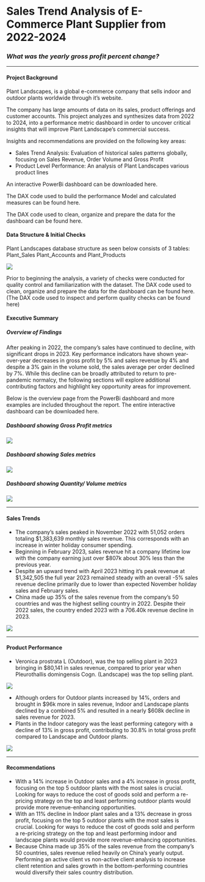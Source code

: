 # Sales Trend Analysis of E-Commerce Plant Supplier from 2022-2024 

### _What was the yearly gross profit percent change?_
---

#### Project Background
Plant Landscapes, is a global e-commerce company that sells indoor and outdoor plants worldwide through it’s website.

The company has large amounts of data on its sales, product offerings and customer accounts. This project analyzes and synthesizes data from 2022 to 2024, into a performance metric dashboard in order to uncover critical insights that will improve Plant Landscape’s commercial success. 

Insights and recommendations are provided on the following key areas:

- Sales Trend Analysis: Evaluation of historical sales patterns  globally, focusing on Sales Revenue, Order Volume and Gross Profit
- Product Level Performance: An analysis of Plant Landscapes various product lines

An interactive PowerBi dashboard can be downloaded here.

The DAX code used to build the performance Model and calculated measures can be found here.

The DAX code used to clean, organize and prepare the data for the dashboard can be found here.  

#### Data Structure & Initial Checks
Plant Landscapes database structure as seen below consists of 3 tables:  Plant_Sales Plant_Accounts and Plant_Products

<img src="images/Plant_ERD .png">

Prior to beginning the analysis, a variety of checks were conducted for quality control and familiarization with the dataset. The DAX code used to clean, organize and prepare the data for the dashboard can be found here. (The DAX code used to inspect and perform quality checks can be found here)

#### Executive Summary

##### Overview of Findings

After peaking in 2022, the company’s sales have continued to decline, with significant drops in 2023. Key performance indicators have shown year-over-year decreases in gross profit by 5% and sales revenue by 4% and despite a 3% gain in the volume sold, the sales average per order declined by 7%. While this decline can be broadly attributed to return to pre-pandemic normalcy, the following sections will explore additional contributing factors and highlight key opportunity areas for improvement.

Below is the overview page from the PowerBi dashboard and more examples are included throughout the report. The entire interactive dashboard can be downloaded here.


##### Dashboard showing Gross Profit metrics

<img src="images/Plant_Grossprofit_DAshboard.png">

##### Dashboard showing Sales metrics

<img src="images/Plant_Sales_Dashboard.png">

##### Dashboard showing Quantity/ Volume metrics

<img src="images/Plant_Quantity_Dashboard.png">

---
#### Sales Trends
* The company’s sales peaked in November 2022 with 51,052 orders totaling $1,383,639 monthly sales revenue. This corresponds with an increase in winter holiday consumer spending.
* Beginning in February 2023, sales revenue hit a company lifetime low with the company earning just over $807k about 30% less than the previous year.
* Despite an upward trend with April 2023 hitting it’s peak revenue at $1,342,505 the full year 2023 remained steady with an overall -5% sales revenue decline primarily due to lower than expected November holiday sales and February sales.
* China made up 35% of the sales revenue from the company’s 50 countries and was the highest selling country in 2022. Despite their 2022 sales, the country ended 2023 with a 706.40k revenue decline in 2023.

<img src="images/Plant_Country_Analysis.png">

---
#### Product Performance
* Veronica prostrata L (Outdoor), was the top selling plant in 2023 bringing in $80,141 in sales revenue, compared to prior year when Pleurothallis domingensis Cogn. (Landscape) was the top selling plant. 

<img src="images/Plant_Top_5_Plants.png"/>

* Although orders for Outdoor plants increased by 14%, orders and brought in $96k more in sales revenue, Indoor and Landscape plants declined by a combined 5% and resulted in a nearly $608k decline in sales revenue for 2023.
* Plants in the Indoor category was the least performing category with a decline of 13% in gross profit, contributing to 30.8% in total gross profit compared to Landscape and Outdoor plants.

<img src="images/Plant_Category_Analysis.png"/>

---
#### Recommendations

* With a 14% increase in Outdoor sales and a 4% increase in gross profit, focusing on the top 5 outdoor plants with the most sales is crucial. Looking for ways to reduce the cost of goods sold and perform a re-pricing strategy on the top and least performing outdoor plants would provide more revenue-enhancing opportunities.
* With an 11% decline in Indoor plant sales and a 13% decrease in gross profit, focusing on the top 5 outdoor plants with the most sales is crucial. Looking for ways to reduce the cost of goods sold and perform a re-pricing strategy on the top and least performing indoor and landscape plants would provide more revenue-enhancing opportunities.
* Because China made up 35% of the sales revenue from the company’s 50 countries, sales revenue relied heavily on China’s yearly output. Performing an active client vs non-active client analysis to increase client retention and sales growth in the bottom-performing countries would diversify their sales country distribution.
